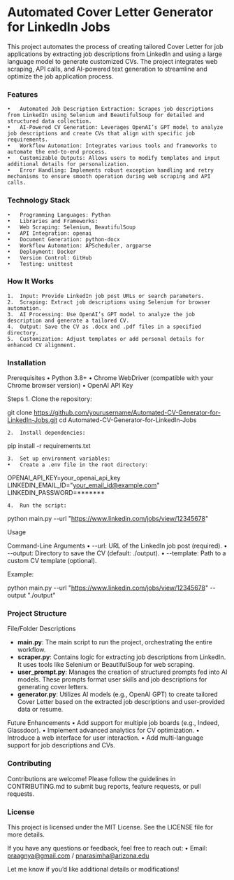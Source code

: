 # Automated Cover Letter Generator for LinkedIn Jobs

This project automates the process of creating tailored Cover Letter for job applications by extracting job descriptions from LinkedIn and using a large language model to generate customized CVs. The project integrates web scraping, API calls, and AI-powered text generation to streamline and optimize the job application process.

### Features
	•	Automated Job Description Extraction: Scrapes job descriptions from LinkedIn using Selenium and BeautifulSoup for detailed and structured data collection.
	•	AI-Powered CV Generation: Leverages OpenAI’s GPT model to analyze job descriptions and create CVs that align with specific job requirements.
	•	Workflow Automation: Integrates various tools and frameworks to automate the end-to-end process.
	•	Customizable Outputs: Allows users to modify templates and input additional details for personalization.
	•	Error Handling: Implements robust exception handling and retry mechanisms to ensure smooth operation during web scraping and API calls.

### Technology Stack
	•	Programming Languages: Python
	•	Libraries and Frameworks:
	•	Web Scraping: Selenium, BeautifulSoup
	•	API Integration: openai
	•	Document Generation: python-docx
	•	Workflow Automation: APScheduler, argparse
	•	Deployment: Docker
	•	Version Control: GitHub
	•	Testing: unittest

### How It Works
	1.	Input: Provide LinkedIn job post URLs or search parameters.
	2.	Scraping: Extract job descriptions using Selenium for browser automation.
	3.	AI Processing: Use OpenAI’s GPT model to analyze the job description and generate a tailored CV.
	4.	Output: Save the CV as .docx and .pdf files in a specified directory.
	5.	Customization: Adjust templates or add personal details for enhanced CV alignment.

### Installation

Prerequisites
	•	Python 3.8+
	•	Chrome WebDriver (compatible with your Chrome browser version)
	•	OpenAI API Key

Steps
	1.	Clone the repository:

git clone https://github.com/yourusername/Automated-CV-Generator-for-LinkedIn-Jobs.git
cd Automated-CV-Generator-for-LinkedIn-Jobs


	2.	Install dependencies:

pip install -r requirements.txt


	3.	Set up environment variables:
	•	Create a .env file in the root directory:

OPENAI_API_KEY=your_openai_api_key
LINKEDIN_EMAIL_ID="your_email_id@example.com"
LINKEDIN_PASSWORD=*******

	4.	Run the script:

python main.py --url "https://www.linkedin.com/jobs/view/12345678"

Usage

Command-Line Arguments
	•	--url: URL of the LinkedIn job post (required).
	•	--output: Directory to save the CV (default: ./output).
	•	--template: Path to a custom CV template (optional).

Example:

python main.py --url "https://www.linkedin.com/jobs/view/12345678" --output "./output"

### Project Structure

File/Folder Descriptions
- **main.py**: The main script to run the project, orchestrating the entire workflow.
- **scraper.py**: Contains logic for extracting job descriptions from LinkedIn. It uses tools like Selenium or BeautifulSoup for web scraping.
- **user_prompt.py**: Manages the creation of structured prompts fed into AI models. These prompts format user skills and job descriptions for generating cover letters.
- **generator.py**: Utilizes AI models (e.g., OpenAI GPT) to create tailored Cover Letter based on the extracted job descriptions and user-provided data or resume.

Future Enhancements
	•	Add support for multiple job boards (e.g., Indeed, Glassdoor).
	•	Implement advanced analytics for CV optimization.
	•	Introduce a web interface for user interaction.
	•	Add multi-language support for job descriptions and CVs.

### Contributing

Contributions are welcome! Please follow the guidelines in CONTRIBUTING.md to submit bug reports, feature requests, or pull requests.

### License

This project is licensed under the MIT License. See the LICENSE file for more details.

If you have any questions or feedback, feel free to reach out:
	•	Email: praagnya@gmail.com / pnarasimha@arizona.edu

Let me know if you’d like additional details or modifications!
